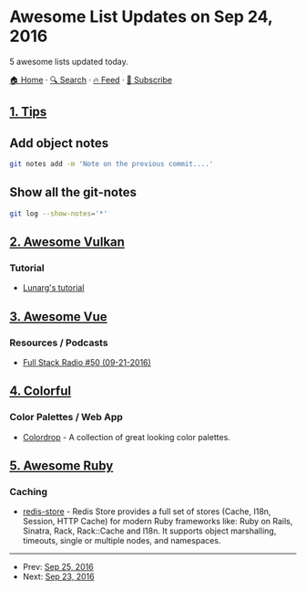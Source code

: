 # Awesome List Updates on Sep 24, 2016

5 awesome lists updated today.

[🏠 Home](/README.md) · [🔍 Search](https://www.trackawesomelist.com/search/) · [🔥 Feed](https://www.trackawesomelist.com/rss.xml) · [📮 Subscribe](https://trackawesomelist.us17.list-manage.com/subscribe?u=d2f0117aa829c83a63ec63c2f&id=36a103854c)



## [1. Tips](/content/git-tips/tips/README.md)

## Add object notes

```sh
git notes add -m 'Note on the previous commit....'
```
## Show all the git-notes

```sh
git log --show-notes='*'
```

## [2. Awesome Vulkan](/content/vinjn/awesome-vulkan/README.md)

### Tutorial

*   [Lunarg's tutorial](https://vulkan.lunarg.com/doc/sdk/1.0.26.0/windows/tutorial.html)

## [3. Awesome Vue](/content/vuejs/awesome-vue/README.md)

### Resources / Podcasts

*   [Full Stack Radio #50 (09-21-2016)](http://www.fullstackradio.com/50)

## [4. Colorful](/content/Siddharth11/Colorful/README.md)

### Color Palettes / Web App

*   [Colordrop](https://colordrop.io/) - A collection of great looking color palettes.

## [5. Awesome Ruby](/content/markets/awesome-ruby/README.md)

### Caching

*   [redis-store](http://redis-store.org/) - Redis Store provides a full set of stores (Cache, I18n, Session, HTTP Cache) for modern Ruby frameworks like: Ruby on Rails, Sinatra, Rack, Rack::Cache and I18n. It supports object marshalling, timeouts, single or multiple nodes, and namespaces.

---

- Prev: [Sep 25, 2016](/content/2016/09/25/README.md)
- Next: [Sep 23, 2016](/content/2016/09/23/README.md)